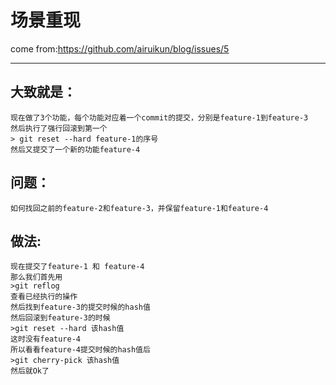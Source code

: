 # 场景重现
come from:https://github.com/airuikun/blog/issues/5

------------
## 大致就是：
    现在做了3个功能，每个功能对应着一个commit的提交，分别是feature-1到feature-3
    然后执行了强行回滚到第一个
    > git reset --hard feature-1的序号
    然后又提交了一个新的功能feature-4
## 问题：
	如何找回之前的feature-2和feature-3，并保留feature-1和feature-4

## 做法:
	现在提交了feature-1 和 feature-4
	那么我们首先用
	>git reflog
	查看已经执行的操作
	然后找到feature-3的提交时候的hash值
	然后回滚到feature-3的时候
	>git reset --hard 该hash值
	这时没有feature-4
	所以看看feature-4提交时候的hash值后
	>git cherry-pick 该hash值
	然后就Ok了

